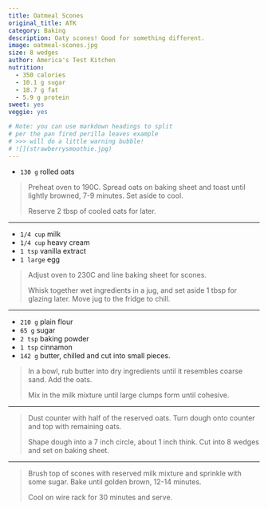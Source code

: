 ```yaml
---
title: Oatmeal Scones
original_title: ATK
category: Baking
description: Oaty scones! Good for something different. 
image: oatmeal-scones.jpg
size: 8 wedges
author: America's Test Kitchen
nutrition:
  - 350 calories
  - 10.1 g sugar
  - 18.7 g fat
  - 5.9 g protein
sweet: yes
veggie: yes

# Note: you can use markdown headings to split
# per the pan fired perilla leaves example
# >>> will do a little warning bubble!
# ![](strawberrysmoothie.jpg)
---
```


* `130 g` rolled oats

> Preheat oven to 190C. Spread oats on baking sheet and toast until lightly browned, 7-9 minutes. Set aside to cool. 
>
> Reserve 2 tbsp of cooled oats for later.

---

* `1/4 cup` milk
* `1/4 cup` heavy cream
* `1 tsp` vanilla extract
* `1 large` egg

> Adjust oven to 230C and line baking sheet for scones. 
> 
> Whisk together wet ingredients in a jug, and set aside 1 tbsp for glazing later. Move jug to the fridge to chill.

---

* `210 g` plain flour
* `65 g` sugar
* `2 tsp` baking powder
* `1 tsp` cinnamon
* `142 g` butter, chilled and cut into small pieces. 

> In a bowl, rub butter into dry ingredients until it resembles coarse sand. Add the oats. 
>
> Mix in the milk mixture until large clumps form until cohesive. 

---

> Dust counter with half of the reserved oats. Turn dough onto counter and top with remaining oats. 
>
> Shape dough into a 7 inch circle, about 1 inch think. Cut into 8 wedges and set on baking sheet.

---

> Brush top of scones with reserved milk mixture and sprinkle with some sugar. Bake until golden brown, 12-14 minutes.
>
> Cool on wire rack for 30 minutes and serve.
